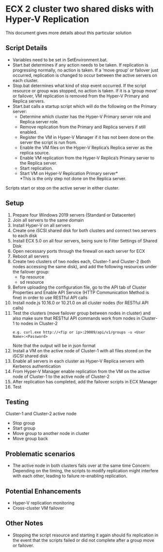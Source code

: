 # ECX 2 cluster two shared disks with Hyper-V Replication
This document gives more details about this particular solution
## Script Details
- Variables need to be set in SetEnvironment.bat.
- Start.bat determines if any action needs to be taken. If replication is progressing normally, no action is taken. If a ‘move group’ or failover just occurred, replication is changed to occur between the active servers on each cluster.
- Stop.bat determines what kind of stop event occurred. If the script resource or group was stopped, no action is taken. If it is a ‘group move’ or failover, VM replication is removed from the Hyper-V Primary and Replica servers.
- Start.bat calls a startup script which will do the following on the Primary server:
    -	Determine which cluster has the Hyper-V Primary server role and Replica server role.
    -	Remove replication from the Primary and Replica servers if still enabled.
    -	Register the VM in Hyper-V Manager if it has not been done on the server the script is run from.
    -	Enable the VM files on the Hyper-V Replica’s Replica server as the replica source.
    -	Enable VM replication from the Hyper-V Replica’s Primary server to the Replica server.
    -	Start replication.
    -	Start VM on Hyper-V Replication Primary server*    
    *This is the only step not done on the Replica server.    
    
Scripts start or stop on the active server in either cluster.
## Setup
1.	Prepare four Windows 2019 servers (Standard or Datacenter) 
2.	Join all servers to the same domain
3.	Install Hyper-V on all servers
4.	Create one iSCSI shared disk for both clusters and connect two servers to each disk 
5.	Install ECX 5.0 on all four servers, being sure to Filter Settings of Shared Disk
6.	Open necessary ports through the firewall on each server for ECX
7.	Reboot all servers
8.	Create two clusters of two nodes each, Cluster-1 and Cluster-2 (both nodes accessing the same disk), and add the following resources under the failover group:    
    -	fip resource    
    -	sd resource
9.	Before uploading the configuration file, go to the API tab of Cluster Properties and Enable API Service (HTTP Communication Method is fine) in order to use RESTful API calls
10.	Install node.js 10.16.0 or 10.21.0 on all cluster nodes (for RESTful API calls)
11.	Test the clusters (move failover group between nodes in cluster) and also make sure that RESTful API commands work from nodes in Cluster-1 to nodes in Cluster-2
    ````
    e.g. curl.exe http://<fip or ip>:29009/api/v1/groups -u <User Name>:<Password>
    ````
    Note that the output will be in json format
12.	Install a VM on the active node of Cluster-1 with all files stored on the iSCSI shared disk
13.	Enable all servers in each cluster as Hyper-V Replica servers with Kerberos authentication
14.	From Hyper-V Manager enable replication from the VM on the active node of Cluster-1 to the active node of Cluster-2
15.	After replication has completed, add the failover scripts in ECX Manager
16.	Test
## Testing
Cluster-1 and Cluster-2 active node 
- Stop group
- Start group
- Move group to another node in cluster
- Move group back
## Problematic scenarios
- The active node in both clusters fails over at the same time
Concern: Depending on the timing, the scripts to modify replication might interfere with each other, leading to failure re-enabling replication.

## Potential Enhancements
- Hyper-V replication monitoring
- Cross-cluster VM failover

## Other Notes
- Stopping the script resource and starting it again should fix replication in the event that the scripts failed or did not complete after a group move or failover.
